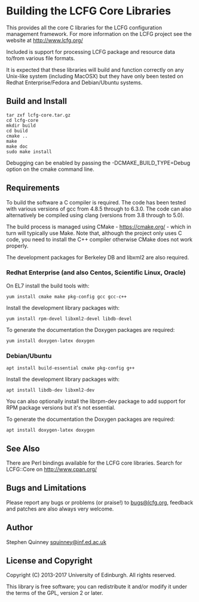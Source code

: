 # Building the LCFG Core Libraries

This provides all the core C libraries for the LCFG configuration
management framework. For more information on the LCFG project see the
website at http://www.lcfg.org/

Included is support for processing LCFG package and resource data
to/from various file formats.

It is expected that these libraries will build and function correctly
on any Unix-like system (including MacOSX) but they have only been
tested on Redhat Enterprise/Fedora and Debian/Ubuntu systems.

## Build and Install

    tar zxf lcfg-core.tar.gz
    cd lcfg-core
    mkdir build
    cd build
    cmake ..
    make
    make doc
    sudo make install

Debugging can be enabled by passing the -DCMAKE_BUILD_TYPE=Debug
option on the cmake command line.

## Requirements

To build the software a C compiler is required. The code has been
tested with various versions of gcc from 4.8.5 through to 6.3.0. The
code can also alternatively be compiled using clang (versions from 3.8
through to 5.0).

The build process is managed using CMake - https://cmake.org/ - which
in turn will typically use Make. Note that, although the project only
uses C code, you need to install the C++ compiler otherwise CMake does
not work properly.

The development packages for Berkeley DB and libxml2 are also required.

### Redhat Enterprise (and also Centos, Scientific Linux, Oracle)

On EL7 install the build tools with:

    yum install cmake make pkg-config gcc gcc-c++

Install the development library packages with:

    yum install rpm-devel libxml2-devel libdb-devel

To generate the documentation the Doxygen packages are required:

    yum install doxygen-latex doxygen

### Debian/Ubuntu

    apt install build-essential cmake pkg-config g++

Install the development library packages with:

    apt install libdb-dev libxml2-dev

You can also optionally install the librpm-dev package to add support
for RPM package versions but it's not essential.

To generate the documentation the Doxygen packages are required:

    apt install doxygen-latex doxygen

## See Also

There are Perl bindings available for the LCFG core libraries. Search
for LCFG::Core on http://www.cpan.org/

## Bugs and Limitations

Please report any bugs or problems (or praise!) to bugs@lcfg.org,
feedback and patches are also always very welcome.

## Author

Stephen Quinney <squinney@inf.ed.ac.uk>

## License and Copyright

Copyright (C) 2013-2017 University of Edinburgh. All rights reserved.

This library is free software; you can redistribute it and/or modify
it under the terms of the GPL, version 2 or later.

